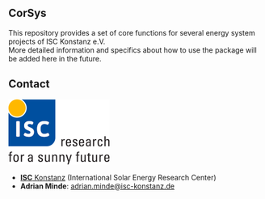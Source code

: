 ## CorSys

This repository provides a set of core functions for several energy system projects of 
ISC Konstanz e.V.    
More detailed information and specifics about how to use the package will be added here in the future.


## Contact

![ISC logo](doc/img/isc-logo.png)

- [**ISC** Konstanz](http://isc-konstanz.de/) (International Solar Energy Research Center)
- **Adrian Minde**: adrian.minde@isc-konstanz.de
